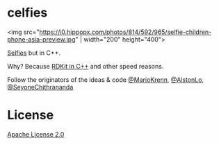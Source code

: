 # celfies

<img src="https://i0.hippopx.com/photos/814/592/965/selfie-children-phone-asia-preview.jpg" | width="200" height="400">

[Selfies](https://github.com/aspuru-guzik-group/selfies) but in C++.

Why? Because [RDKit in C++](https://www.rdkit.org/docs/GettingStartedInC++.html) and other speed reasons. 

Follow the originators of the ideas & code [@MarioKrenn](https://github.com/MarioKrenn6240), [@AlstonLo](https://github.com/alstonlo), [@SeyoneChithrananda](https://github.com/seyonechithrananda)

# License

[Apache License 2.0](https://choosealicense.com/licenses/apache-2.0/)
